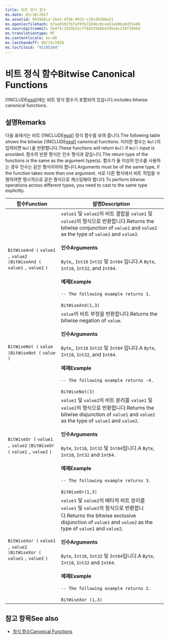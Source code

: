 ```yaml
---
title: 비트 정식 함수
ms.date: 03/30/2017
ms.assetid: 993868ca-16e3-47b6-9915-c29cd63b0a21
ms.openlocfilehash: 67ae0302f6faf0fb7284bc0c4a53a90ba6d55e08
ms.sourcegitcommit: 5b475c1855b32cf78d2d1bbb4295e4c236f39464
ms.translationtype: MT
ms.contentlocale: ko-KR
ms.lasthandoff: 09/24/2020
ms.locfileid: "91185264"
---
```

# <a name="bitwise-canonical-functions"></a><span data-ttu-id="ff36f-102">비트 정식 함수</span><span class="sxs-lookup"><span data-stu-id="ff36f-102">Bitwise Canonical Functions</span></span>

[!INCLUDE[esql](../../../../../../includes/esql-md.md)]<span data-ttu-id="ff36f-103">에는 비트 정식 함수가 포함되어 있습니다.</span><span class="sxs-lookup"><span data-stu-id="ff36f-103">includes bitwise canonical functions.</span></span>  
  
## <a name="remarks"></a><span data-ttu-id="ff36f-104">설명</span><span class="sxs-lookup"><span data-stu-id="ff36f-104">Remarks</span></span>  

 <span data-ttu-id="ff36f-105">다음 표에서는 비트 [!INCLUDE[esql](../../../../../../includes/esql-md.md)] 정식 함수를 보여 줍니다.</span><span class="sxs-lookup"><span data-stu-id="ff36f-105">The following table shows the bitwise [!INCLUDE[esql](../../../../../../includes/esql-md.md)] canonical functions.</span></span> <span data-ttu-id="ff36f-106">이러한 함수는 `Null`이 입력되면 `Null`을 반환합니다.</span><span class="sxs-lookup"><span data-stu-id="ff36f-106">These functions will return `Null` if `Null` input is provided.</span></span> <span data-ttu-id="ff36f-107">함수의 반환 형식은 인수 형식과 같습니다.</span><span class="sxs-lookup"><span data-stu-id="ff36f-107">The return type of the functions is the same as the argument type(s).</span></span> <span data-ttu-id="ff36f-108">함수가 둘 이상의 인수를 사용하는 경우 인수는 같은 형식이어야 합니다.</span><span class="sxs-lookup"><span data-stu-id="ff36f-108">Arguments must be of the same type, if the function takes more than one argument.</span></span> <span data-ttu-id="ff36f-109">서로 다른 형식에서 비트 작업을 수행하려면 명시적으로 같은 형식으로 캐스팅해야 합니다.</span><span class="sxs-lookup"><span data-stu-id="ff36f-109">To perform bitwise operations across different types, you need to cast to the same type explicitly.</span></span>  
  
|<span data-ttu-id="ff36f-110">함수</span><span class="sxs-lookup"><span data-stu-id="ff36f-110">Function</span></span>|<span data-ttu-id="ff36f-111">설명</span><span class="sxs-lookup"><span data-stu-id="ff36f-111">Description</span></span>|  
|--------------|-----------------|  
|<span data-ttu-id="ff36f-112">`BitWiseAnd (` `value1` `,`  `value2` `)`</span><span class="sxs-lookup"><span data-stu-id="ff36f-112">`BitWiseAnd (` `value1` `,`  `value2` `)`</span></span>|<span data-ttu-id="ff36f-113">`value1` 및 `value2`의 비트 결합을 `value1` 및 `value2`의 형식으로 반환합니다.</span><span class="sxs-lookup"><span data-stu-id="ff36f-113">Returns the bitwise conjunction of `value1` and `value2` as the type of `value1` and `value2`.</span></span><br /><br /> <span data-ttu-id="ff36f-114">**인수**</span><span class="sxs-lookup"><span data-stu-id="ff36f-114">**Arguments**</span></span><br /><br /> <span data-ttu-id="ff36f-115">`Byte`,, `Int16` `Int32` 및 `Int64` 입니다.</span><span class="sxs-lookup"><span data-stu-id="ff36f-115">A `Byte`, `Int16`, `Int32`, and `Int64`.</span></span><br /><br /> <span data-ttu-id="ff36f-116">**예제**</span><span class="sxs-lookup"><span data-stu-id="ff36f-116">**Example**</span></span><br /><br /> `-- The following example returns 1.`<br /><br /> `BitWiseAnd(1,3)`|  
|<span data-ttu-id="ff36f-117">`BitWiseNot (` `value` `)`</span><span class="sxs-lookup"><span data-stu-id="ff36f-117">`BitWiseNot (` `value` `)`</span></span>|<span data-ttu-id="ff36f-118">`value`의 비트 부정을 반환합니다.</span><span class="sxs-lookup"><span data-stu-id="ff36f-118">Returns the bitwise negation of `value`.</span></span><br /><br /> <span data-ttu-id="ff36f-119">**인수**</span><span class="sxs-lookup"><span data-stu-id="ff36f-119">**Arguments**</span></span><br /><br /> <span data-ttu-id="ff36f-120">`Byte`,, `Int16` `Int32` 및 `Int64` 입니다.</span><span class="sxs-lookup"><span data-stu-id="ff36f-120">A `Byte`, `Int16`, `Int32`, and `Int64`.</span></span><br /><br /> <span data-ttu-id="ff36f-121">**예제**</span><span class="sxs-lookup"><span data-stu-id="ff36f-121">**Example**</span></span><br /><br /> `-- The following example returns -4.`<br /><br /> `BitWiseNot(3)`|  
|<span data-ttu-id="ff36f-122">`BitWiseOr (` `value1` `,`  `value2` `)`</span><span class="sxs-lookup"><span data-stu-id="ff36f-122">`BitWiseOr (` `value1` `,`  `value2` `)`</span></span>|<span data-ttu-id="ff36f-123">`value1` 및 `value2`의 비트 분리를 `value1` 및 `value2`의 형식으로 반환합니다.</span><span class="sxs-lookup"><span data-stu-id="ff36f-123">Returns the bitwise disjunction of `value1` and `value2` as the type of `value1` and `value2`.</span></span><br /><br /> <span data-ttu-id="ff36f-124">**인수**</span><span class="sxs-lookup"><span data-stu-id="ff36f-124">**Arguments**</span></span><br /><br /> <span data-ttu-id="ff36f-125">`Byte`, `Int16`, `Int32` 및 `Int64`입니다.</span><span class="sxs-lookup"><span data-stu-id="ff36f-125">A `Byte`, `Int16`, `Int32` and `Int64`.</span></span><br /><br /> <span data-ttu-id="ff36f-126">**예제**</span><span class="sxs-lookup"><span data-stu-id="ff36f-126">**Example**</span></span><br /><br /> `-- The following example returns 3.`<br /><br /> `BitWiseOr(1,3)`|  
|<span data-ttu-id="ff36f-127">`BitWiseXor (` `value1` `,`  `value2` `)`</span><span class="sxs-lookup"><span data-stu-id="ff36f-127">`BitWiseXor (` `value1` `,`  `value2` `)`</span></span>|<span data-ttu-id="ff36f-128">`value1` 및 `value2`의 배타적 비트 분리를 `value1` 및 `value2`의 형식으로 반환합니다.</span><span class="sxs-lookup"><span data-stu-id="ff36f-128">Returns the bitwise exclusive disjunction of `value1` and `value2` as the type of `value1` and `value2`.</span></span><br /><br /> <span data-ttu-id="ff36f-129">**인수**</span><span class="sxs-lookup"><span data-stu-id="ff36f-129">**Arguments**</span></span><br /><br /> <span data-ttu-id="ff36f-130">`Byte`, `Int16`, `Int32` 및 `Int64`입니다.</span><span class="sxs-lookup"><span data-stu-id="ff36f-130">A `Byte`, `Int16`, `Int32` and `Int64`.</span></span><br /><br /> <span data-ttu-id="ff36f-131">**예제**</span><span class="sxs-lookup"><span data-stu-id="ff36f-131">**Example**</span></span><br /><br /> `-- The following example returns 2.`<br /><br /> `BitWiseXor (1,3)`|  
  
## <a name="see-also"></a><span data-ttu-id="ff36f-132">참고 항목</span><span class="sxs-lookup"><span data-stu-id="ff36f-132">See also</span></span>

- [<span data-ttu-id="ff36f-133">정식 함수</span><span class="sxs-lookup"><span data-stu-id="ff36f-133">Canonical Functions</span></span>](canonical-functions.md)
